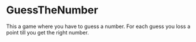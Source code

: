 # GuessTheNumber
This a game where you have to guess a number. For each guess you loss a point till you get the right number.
